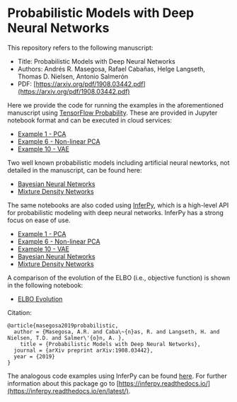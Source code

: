 # Probabilistic Models with Deep Neural Networks 

This repository refers to the following manuscript:

- Title: Probabilistic Models with Deep Neural Networks 
- Authors: Andrés R. Masegosa, Rafael Cabañas, Helge Langseth, Thomas D. Nielsen, Antonio Salmerón 
- PDF: [https://arxiv.org/pdf/1908.03442.pdf](https://arxiv.org/pdf/1908.03442.pdf)

Here we provide the code for running the examples in the aforementioned manuscript using
[TensorFlow Probability](https://www.tensorflow.org/probability). These are provided in Jupyter notebook format and can be executed in cloud services:

- [Example 1 - PCA](https://github.com/PGM-Lab/ProbModelingDNNs/blob/master/notebooks/Example1-PCA.ipynb)
- [Example 6 - Non-linear PCA](https://github.com/PGM-Lab/ProbModelingDNNs/blob/master/notebooks/Example6-NLPCA.ipynb)
- [Example 10 - VAE](https://github.com/PGM-Lab/ProbModelingDNNs/blob/master/notebooks/Example10-VAE.ipynb)

Two well known probabilistic models including artificial neural newtorks, not detailed in the manuscript, can be found here:
- [Bayesian Neural Networks](https://github.com/PGM-Lab/ProbModelingDNNs/blob/master/notebooks/BayesianNeuralNetworks-Edward2.ipynb)
- [Mixture Density Networks](https://github.com/PGM-Lab/ProbModelingDNNs/blob/master/notebooks/mixture_density_networks-Edward2.ipynb)

The same notebooks are also coded using [InferPy](https://inferpy.readthedocs.io), which is a high-level API for probabilistic modeling with deep neural networks. InferPy has a strong focus on ease of use. 
- [Example 1 - PCA](https://github.com/PGM-Lab/InferPy/blob/master/notebooks/ProbModelingDNNs/Example1-PCA.ipynb)
- [Example 6 - Non-linear PCA](https://github.com/PGM-Lab/InferPy/blob/master/notebooks/ProbModelingDNNs/Example6-NLPCA.ipynb)
- [Example 10 - VAE](https://github.com/PGM-Lab/InferPy/blob/master/notebooks/ProbModelingDNNs/Example10-VAE.ipynb)
- [Bayesian Neural Networks](https://github.com/PGM-Lab/InferPy/blob/master/notebooks/BayesianNeuralNetworks.ipynb)
- [Mixture Density Networks](https://github.com/PGM-Lab/InferPy/blob/master/notebooks/mixture_density_networks.ipynb)

A comparison of the evolution of the ELBO (i.e., objective function) is shown in the following notebook:

- [ELBO Evolution](https://github.com/PGM-Lab/ProbModelingDNNs/blob/master/notebooks/res/ELBO-Evolution.ipynb)


Citation:

```
@article{masegosa2019probabilistic,
  author = {Masegosa, A.R. and Caba\~{n}as, R. and Langseth, H. and Nielsen, T.D. and Salmer\'{o}n, A. },
    title = {Probabilistic Models with Deep Neural Networks},
  journal = {arXiv preprint arXiv:1908.03442},
  year = {2019}
}
``` 


The analogous code examples using InferPy can be found [here](https://github.com/PGM-Lab/InferPy/tree/develop/notebooks/ProbModelingDNNs).
For further information about this package go to [https://inferpy.readthedocs.io/](https://inferpy.readthedocs.io/en/latest/).
